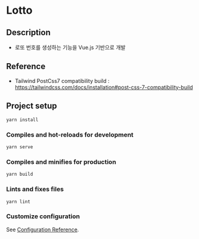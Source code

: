 # Lotto

## Description
- 로또 번호를 생성하는 기능을 Vue.js 기반으로 개발

## Reference
- Tailwind PostCss7 compatibility build : https://tailwindcss.com/docs/installation#post-css-7-compatibility-build

## Project setup
```
yarn install
```

### Compiles and hot-reloads for development
```
yarn serve
```

### Compiles and minifies for production
```
yarn build
```

### Lints and fixes files
```
yarn lint
```

### Customize configuration
See [Configuration Reference](https://cli.vuejs.org/config/).
